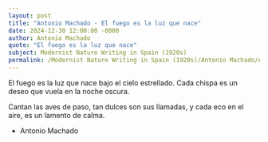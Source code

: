 ```yaml
---
layout: post
title: "Antonio Machado - El fuego es la luz que nace"
date: 2024-12-30 12:00:00 -0000
author: Antonio Machado
quote: "El fuego es la luz que nace"
subject: Modernist Nature Writing in Spain (1920s)
permalink: /Modernist Nature Writing in Spain (1920s)/Antonio Machado/Antonio Machado - El fuego es la luz que nace
---
```


El fuego es la luz que nace
bajo el cielo estrellado.
Cada chispa es un deseo
que vuela en la noche oscura.

Cantan las aves de paso,
tan dulces son sus llamadas,
y cada eco en el aire,
es un lamento de calma.

- Antonio Machado
